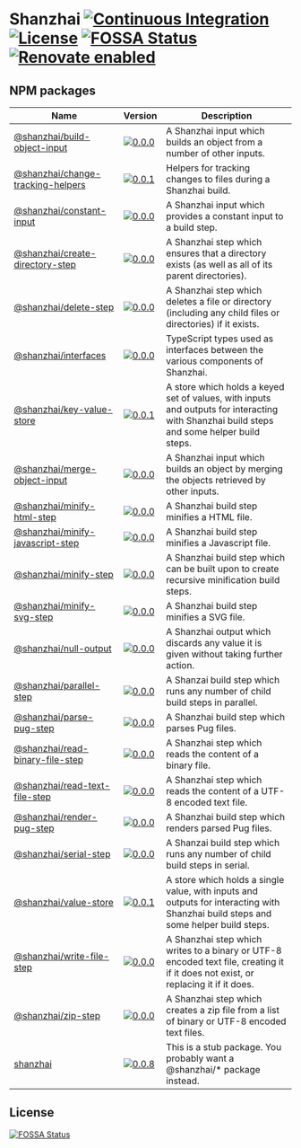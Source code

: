 # Shanzhai [![Continuous Integration](https://github.com/jameswilddev/shanzhai/workflows/Continuous%20Integration/badge.svg)](https://github.com/jameswilddev/shanzhai/actions) [![License](https://img.shields.io/github/license/jameswilddev/shanzhai.svg)](https://github.com/jameswilddev/shanzhai/blob/master/license) [![FOSSA Status](https://app.fossa.io/api/projects/git%2Bgithub.com%2Fjameswilddev%2Fshanzhai.svg?type=shield)](https://app.fossa.io/projects/git%2Bgithub.com%2Fjameswilddev%2Fshanzhai?ref=badge_shield) [![Renovate enabled](https://img.shields.io/badge/renovate-enabled-brightgreen.svg)](https://renovatebot.com/)

## NPM packages

Name                                                                   | Version                                                                                                                                         | Description                                                                                                                              
---------------------------------------------------------------------- | ----------------------------------------------------------------------------------------------------------------------------------------------- | -----------------------------------------------------------------------------------------------------------------------------------------
[@shanzhai/build-object-input](@shanzhai/build-object-input)           | [![0.0.0](https://img.shields.io/npm/v/@shanzhai/build-object-input.svg)](https://www.npmjs.com/package/@shanzhai/build-object-input)           | A Shanzhai input which builds an object from a number of other inputs.                                                                   
[@shanzhai/change-tracking-helpers](@shanzhai/change-tracking-helpers) | [![0.0.1](https://img.shields.io/npm/v/@shanzhai/change-tracking-helpers.svg)](https://www.npmjs.com/package/@shanzhai/change-tracking-helpers) | Helpers for tracking changes to files during a Shanzhai build.                                                                           
[@shanzhai/constant-input](@shanzhai/constant-input)                   | [![0.0.0](https://img.shields.io/npm/v/@shanzhai/constant-input.svg)](https://www.npmjs.com/package/@shanzhai/constant-input)                   | A Shanzhai input which provides a constant input to a build step.                                                                        
[@shanzhai/create-directory-step](@shanzhai/create-directory-step)     | [![0.0.0](https://img.shields.io/npm/v/@shanzhai/create-directory-step.svg)](https://www.npmjs.com/package/@shanzhai/create-directory-step)     | A Shanzhai step which ensures that a directory exists (as well as all of its parent directories).                                        
[@shanzhai/delete-step](@shanzhai/delete-step)                         | [![0.0.0](https://img.shields.io/npm/v/@shanzhai/delete-step.svg)](https://www.npmjs.com/package/@shanzhai/delete-step)                         | A Shanzhai step which deletes a file or directory (including any child files or directories) if it exists.                               
[@shanzhai/interfaces](@shanzhai/interfaces)                           | [![0.0.0](https://img.shields.io/npm/v/@shanzhai/interfaces.svg)](https://www.npmjs.com/package/@shanzhai/interfaces)                           | TypeScript types used as interfaces between the various components of Shanzhai.                                                          
[@shanzhai/key-value-store](@shanzhai/key-value-store)                 | [![0.0.1](https://img.shields.io/npm/v/@shanzhai/key-value-store.svg)](https://www.npmjs.com/package/@shanzhai/key-value-store)                 | A store which holds a keyed set of values, with inputs and outputs for interacting with Shanzhai build steps and some helper build steps.
[@shanzhai/merge-object-input](@shanzhai/merge-object-input)           | [![0.0.0](https://img.shields.io/npm/v/@shanzhai/merge-object-input.svg)](https://www.npmjs.com/package/@shanzhai/merge-object-input)           | A Shanzhai input which builds an object by merging the objects retrieved by other inputs.                                                
[@shanzhai/minify-html-step](@shanzhai/minify-html-step)               | [![0.0.0](https://img.shields.io/npm/v/@shanzhai/minify-html-step.svg)](https://www.npmjs.com/package/@shanzhai/minify-html-step)               | A Shanzhai build step minifies a HTML file.                                                                                              
[@shanzhai/minify-javascript-step](@shanzhai/minify-javascript-step)   | [![0.0.0](https://img.shields.io/npm/v/@shanzhai/minify-javascript-step.svg)](https://www.npmjs.com/package/@shanzhai/minify-javascript-step)   | A Shanzhai build step minifies a Javascript file.                                                                                        
[@shanzhai/minify-step](@shanzhai/minify-step)                         | [![0.0.0](https://img.shields.io/npm/v/@shanzhai/minify-step.svg)](https://www.npmjs.com/package/@shanzhai/minify-step)                         | A Shanzhai build step which can be built upon to create recursive minification build steps.                                              
[@shanzhai/minify-svg-step](@shanzhai/minify-svg-step)                 | [![0.0.0](https://img.shields.io/npm/v/@shanzhai/minify-svg-step.svg)](https://www.npmjs.com/package/@shanzhai/minify-svg-step)                 | A Shanzhai build step minifies a SVG file.                                                                                               
[@shanzhai/null-output](@shanzhai/null-output)                         | [![0.0.0](https://img.shields.io/npm/v/@shanzhai/null-output.svg)](https://www.npmjs.com/package/@shanzhai/null-output)                         | A Shanzhai output which discards any value it is given without taking further action.                                                    
[@shanzhai/parallel-step](@shanzhai/parallel-step)                     | [![0.0.0](https://img.shields.io/npm/v/@shanzhai/parallel-step.svg)](https://www.npmjs.com/package/@shanzhai/parallel-step)                     | A Shanzai build step which runs any number of child build steps in parallel.                                                             
[@shanzhai/parse-pug-step](@shanzhai/parse-pug-step)                   | [![0.0.0](https://img.shields.io/npm/v/@shanzhai/parse-pug-step.svg)](https://www.npmjs.com/package/@shanzhai/parse-pug-step)                   | A Shanzhai build step which parses Pug files.                                                                                            
[@shanzhai/read-binary-file-step](@shanzhai/read-binary-file-step)     | [![0.0.0](https://img.shields.io/npm/v/@shanzhai/read-binary-file-step.svg)](https://www.npmjs.com/package/@shanzhai/read-binary-file-step)     | A Shanzhai step which reads the content of a binary file.                                                                                
[@shanzhai/read-text-file-step](@shanzhai/read-text-file-step)         | [![0.0.0](https://img.shields.io/npm/v/@shanzhai/read-text-file-step.svg)](https://www.npmjs.com/package/@shanzhai/read-text-file-step)         | A Shanzhai step which reads the content of a UTF-8 encoded text file.                                                                    
[@shanzhai/render-pug-step](@shanzhai/render-pug-step)                 | [![0.0.0](https://img.shields.io/npm/v/@shanzhai/render-pug-step.svg)](https://www.npmjs.com/package/@shanzhai/render-pug-step)                 | A Shanzhai build step which renders parsed Pug files.                                                                                    
[@shanzhai/serial-step](@shanzhai/serial-step)                         | [![0.0.0](https://img.shields.io/npm/v/@shanzhai/serial-step.svg)](https://www.npmjs.com/package/@shanzhai/serial-step)                         | A Shanzai build step which runs any number of child build steps in serial.                                                               
[@shanzhai/value-store](@shanzhai/value-store)                         | [![0.0.1](https://img.shields.io/npm/v/@shanzhai/value-store.svg)](https://www.npmjs.com/package/@shanzhai/value-store)                         | A store which holds a single value, with inputs and outputs for interacting with Shanzhai build steps and some helper build steps.       
[@shanzhai/write-file-step](@shanzhai/write-file-step)                 | [![0.0.0](https://img.shields.io/npm/v/@shanzhai/write-file-step.svg)](https://www.npmjs.com/package/@shanzhai/write-file-step)                 | A Shanzhai step which writes to a binary or UTF-8 encoded text file, creating it if it does not exist, or replacing it if it does.       
[@shanzhai/zip-step](@shanzhai/zip-step)                               | [![0.0.0](https://img.shields.io/npm/v/@shanzhai/zip-step.svg)](https://www.npmjs.com/package/@shanzhai/zip-step)                               | A Shanzhai step which creates a zip file from a list of binary or UTF-8 encoded text files.                                              
[shanzhai](shanzhai)                                                   | [![0.0.8](https://img.shields.io/npm/v/shanzhai.svg)](https://www.npmjs.com/package/shanzhai)                                                   | This is a stub package.  You probably want a @shanzhai/* package instead.                                                                

## License

[![FOSSA Status](https://app.fossa.io/api/projects/git%2Bgithub.com%2Fjameswilddev%2Fshanzhai.svg?type=large)](https://app.fossa.io/projects/git%2Bgithub.com%2Fjameswilddev%2Fshanzhai?ref=badge_large)
